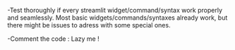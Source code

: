 -Test thoroughly if every streamlit widget/command/syntax work properly and seamlessly.
Most basic widgets/commands/syntaxes already work, but there might be issues to adress with some special ones.

-Comment the code : Lazy me !
